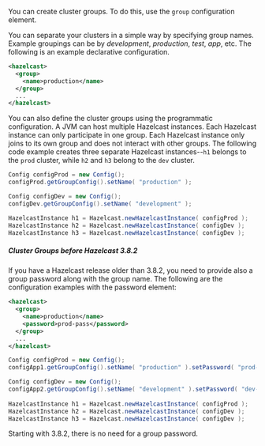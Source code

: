 
You can create cluster groups. To do this, use the `group` configuration element. 

You can separate your clusters in a simple way by specifying group names. Example groupings can be by *development*, *production*, *test*, *app*, etc. The following is an example declarative configuration.

```xml
<hazelcast>
  <group>
    <name>production</name>
  </group>
  ...
</hazelcast>
```

You can also define the cluster groups using the programmatic configuration. A JVM can host multiple Hazelcast instances. Each Hazelcast instance can only participate in one group. Each Hazelcast instance only joins to its own group and does not interact with other groups. The following code example creates three separate Hazelcast instances--`h1` belongs to the `prod` cluster, while `h2` and `h3` belong to the `dev` cluster.

```java
Config configProd = new Config();
configProd.getGroupConfig().setName( "production" );

Config configDev = new Config();
configDev.getGroupConfig().setName( "development" );

HazelcastInstance h1 = Hazelcast.newHazelcastInstance( configProd );
HazelcastInstance h2 = Hazelcast.newHazelcastInstance( configDev );
HazelcastInstance h3 = Hazelcast.newHazelcastInstance( configDev );
```

##### Cluster Groups before Hazelcast 3.8.2

If you have a Hazelcast release older than 3.8.2, you need to provide also a group password along with the group name. The following are the configuration examples with the password element:

```xml
<hazelcast>
  <group>
    <name>production</name>
    <password>prod-pass</password>
  </group>
  ...
</hazelcast>
```

```java
Config configProd = new Config();
configApp1.getGroupConfig().setName( "production" ).setPassword( "prod-pass" );

Config configDev = new Config();
configApp2.getGroupConfig().setName( "development" ).setPassword( "dev-pass" );
 
HazelcastInstance h1 = Hazelcast.newHazelcastInstance( configProd );
HazelcastInstance h2 = Hazelcast.newHazelcastInstance( configDev );
HazelcastInstance h3 = Hazelcast.newHazelcastInstance( configDev );
```
 
Starting with 3.8.2, there is no need for a group password.